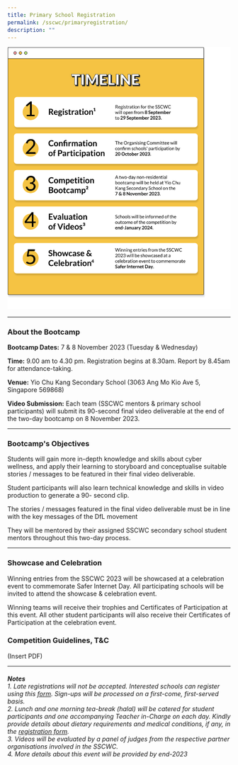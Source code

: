```yaml
---
title: Primary School Registration
permalink: /sscwc/primaryregistration/
description: ""
---
```

![Timeline](/images/Sscwc/pri%20sch%20timeline.png)


---


### **About the Bootcamp** 

**Bootcamp Dates:** 7 &amp; 8 November 2023 (Tuesday &amp; Wednesday)

**Time:** 9.00 am to 4.30 pm. Registration begins at 8.30am. Report by 8.45am for attendance-taking.

**Venue:** Yio Chu Kang Secondary School (3063 Ang Mo Kio Ave 5, Singapore 569868)

**Video Submission:** Each team (SSCWC mentors &amp; primary school participants) will submit its 90-second final video deliverable at the end of the two-day bootcamp on 8 November 2023. 


---

### **Bootcamp's Objectives** 

Students will gain more in-depth knowledge and skills about cyber wellness, and apply their learning to storyboard and conceptualise suitable stories / messages to be featured in their final video deliverable.

Student participants will also learn technical knowledge and skills in video production to generate a 90- second clip.

The stories / messages featured in the final video deliverable must be in line with the key messages of the DfL movement

They will be mentored by their assigned SSCWC secondary school student mentors throughout this two-day process.

---

### **Showcase and Celebration** 
Winning entries from the SSCWC 2023 will be showcased at a celebration event to commemorate Safer Internet Day. All participating schools will be invited to attend the showcase &amp; celebration event.

Winning teams will receive their trophies and Certificates of Participation at this event. All other student participants will also receive their Certificates of Participation at the celebration event.



### **Competition Guidelines, T&amp;C** 
(Insert PDF)

---

###### **Notes** <br>1. Late registrations will not be accepted. Interested schools can register using this [form](google.com). Sign-ups will be processed on a first-come, first-served basis. <br>2. Lunch and one morning tea-break (halal) will be catered for student participants and one accompanying Teacher in-Charge on each day. Kindly provide details about dietary requirements and medical conditions, if any, in the [registration form](google.com). <br>3. Videos will be evaluated by a panel of judges from the respective partner organisations involved in the SSCWC. <br>4. More details about this event will be provided by end-2023